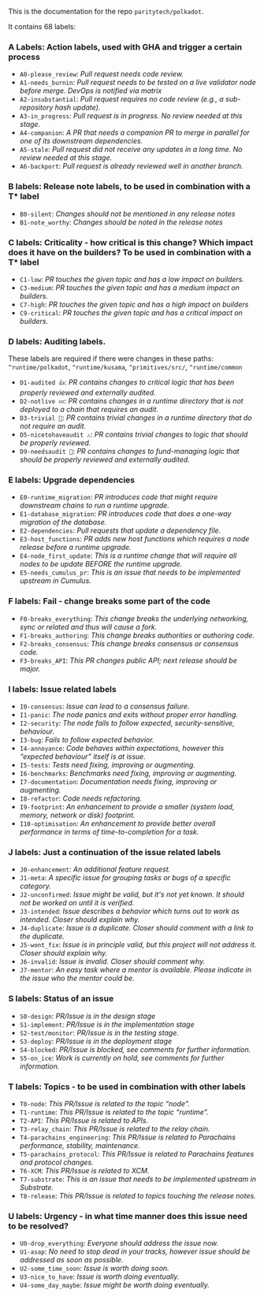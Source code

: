 This is the documentation for the repo `paritytech/polkadot`.

It contains 68 labels:

### A Labels: Action labels, used with GHA and trigger a certain process
- `A0-please_review`: *Pull request needs code review.*
- `A1-needs_burnin`: *Pull request needs to be tested on a live validator node before merge. DevOps is notified via matrix*
- `A2-insubstantial`: *Pull request requires no code review (e.g., a sub-repository hash update).*
- `A3-in_progress`: *Pull request is in progress. No review needed at this stage.*
- `A4-companion`: *A PR that needs a companion PR to merge in parallel for one of its downstream dependencies.*
- `A5-stale`: *Pull request did not receive any updates in a long time. No review needed at this stage.*
- `A6-backport`: *Pull request is already reviewed well in another branch.*

### B labels: Release note labels, to be used in combination with a T* label
- `B0-silent`: *Changes should not be mentioned in any release notes*
- `B1-note_worthy`: *Changes should be noted in the release notes*

### C labels: Criticality - how critical is this change? Which impact does it have on the builders? To be used in combination with a T* label
- `C1-low`: *PR touches the given topic and has a low impact on builders.*
- `C3-medium`: *PR touches the given topic and has a medium impact on builders.*
- `C7-high`: *PR touches the given topic and has a high impact on builders*
- `C9-critical`: *PR touches the given topic and has a critical impact on builders.*

### D labels: Auditing labels.
These labels are required if there were changes in these paths:
`^runtime/polkadot`, `^runtime/kusama`, `^primitives/src/`, `^runtime/common`

- `D1-audited 👍`: *PR contains changes to critical logic that has been properly reviewed and externally audited.*
- `D2-notlive 💤`: *PR contains changes in a runtime directory that is not deployed to a chain that requires an audit.*
- `D3-trivial 🧸`: *PR contains trivial changes in a runtime directory that do not require an audit.*
- `D5-nicetohaveaudit ⚠️`: *PR contains trivial changes to logic that should be properly reviewed.*
- `D9-needsaudit 👮`: *PR contains changes to fund-managing logic that should be properly reviewed and externally audited.*

### E labels: Upgrade dependencies
- `E0-runtime_migration`: *PR introduces code that might require downstream chains to run a runtime upgrade.*
- `E1-database_migration`: *PR introduces code that does a one-way migration of the database.*
- `E2-dependencies`: *Pull requests that update a dependency file.*
- `E3-host_functions`: *PR adds new host functions which requires a node release before a runtime upgrade.*
- `E4-node_first_update`: *This is a runtime change that will require all nodes to be update BEFORE the runtime upgrade.*
- `E5-needs_cumulus_pr`: *This is an issue that needs to be implemented upstream in Cumulus.*

### F labels: Fail - change breaks some part of the code
- `F0-breaks_everything`: *This change breaks the underlying networking, sync or related and thus will cause a fork.*
- `F1-breaks_authoring`: *This change breaks authorities or authoring code.*
- `F2-breaks_consensus`: *This change breaks consensus or consensus code.*
- `F3-breaks_API`: *This PR changes public API; next release should be major.*

### I labels: Issue related labels
- `I0-consensus`: *Issue can lead to a consensus failure.*
- `I1-panic`: *The node panics and exits without proper error handling.*
- `I2-security`: *The node fails to follow expected, security-sensitive, behaviour.*
- `I3-bug`: *Fails to follow expected behavior.*
- `I4-annoyance`: *Code behaves within expectations, however this “expected behaviour” itself is at issue.*
- `I5-tests`: *Tests need fixing, improving or augmenting.*
- `I6-benchmarks`: *Benchmarks need fixing, improving or augmenting.*
- `I7-documentation`: *Documentation needs fixing, improving or augmenting.*
- `I8-refactor`: *Code needs refactoring.*
- `I9-footprint`: *An enhancement to provide a smaller (system load, memory, network or disk) footprint.*
- `I10-optimisation`: *An enhancement to provide better overall performance in terms of time-to-completion for a task.*

### J labels: Just a continuation of the issue related labels
- `J0-enhancement`: *An additional feature request.*
- `J1-meta`: *A specific issue for grouping tasks or bugs of a specific category.*
- `J2-unconfirmed`: *Issue might be valid, but it's not yet known. It should not be worked on until it is verified.*
- `J3-intended`: *Issue describes a behavior which turns out to work as intended. Closer should explain why.*
- `J4-duplicate`: *Issue is a duplicate. Closer should comment with a link to the duplicate.*
- `J5-wont_fix`: *Issue is in principle valid, but this project will not address it. Closer should explain why.*
- `J6-invalid`: *Issue is invalid. Closer should comment why.*
- `J7-mentor`: *An easy task where a mentor is available. Please indicate in the issue who the mentor could be.*

### S labels: Status of an issue
- `S0-design`: *PR/Issue is in the design stage*
- `S1-implement`: *PR/Issue is in the implementation stage*
- `S2-test/monitor`: *PR/Issue is in the testing stage.*
- `S3-deploy`: *PR/Issue is in the deployment stage*
- `S4-blocked`: *PR/Issue is blocked, see comments for further information.*
- `S5-on_ice`: *Work is currently on hold, see comments for further information.*

### T labels: Topics - to be used in combination with other labels
- `T0-node`: *This PR/Issue is related to the topic “node”.*
- `T1-runtime`: *This PR/Issue is related to the topic “runtime”.*
- `T2-API`: *This PR/Issue is related to APIs.*
- `T3-relay_chain`: *This PR/Issue is related to the relay chain.*
- `T4-parachains_engineering`: *This PR/Issue is related to Parachains performance, stability, maintenance.*
- `T5-parachains_protocol`: *This PR/Issue is related to Parachains features and protocol changes.*
- `T6-XCM`: *This PR/Issue is related to XCM.*
- `T7-substrate`: *This is an issue that needs to be implemented upstream in Substrate.*
- `T8-release`: *This PR/Issue is related to topics touching the release notes.*

### U labels: Urgency - in what time manner does this issue need to be resolved?
- `U0-drop_everything`: *Everyone should address the issue now.*
- `U1-asap`: *No need to stop dead in your tracks, however issue should be addressed as soon as possible.*
- `U2-some_time_soon`: *Issue is worth doing soon.*
- `U3-nice_to_have`: *Issue is worth doing eventually.*
- `U4-some_day_maybe`: *Issue might be worth doing eventually.*
